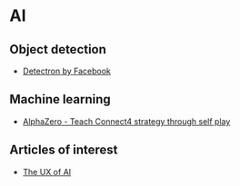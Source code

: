 # AI

## Object detection

+ [Detectron by Facebook](https://hackernoon.com/how-to-use-detectron-facebooks-free-platform-for-object-detection-9d41e170bbcb)

## Machine learning

+ [AlphaZero - Teach Connect4
strategy through self play](https://medium.com/applied-data-science/how-to-build-your-own-alphazero-ai-using-python-and-keras-7f664945c188)

## Articles of interest
+ [The UX of AI](https://design.google/library/ux-ai/)

